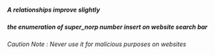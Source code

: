 ##### A relationships improve slightly #####
##### the enumeration of super_norp number insert on website search bar #####
###### Caution Note :  Never use it for malicious purposes on websites ######
